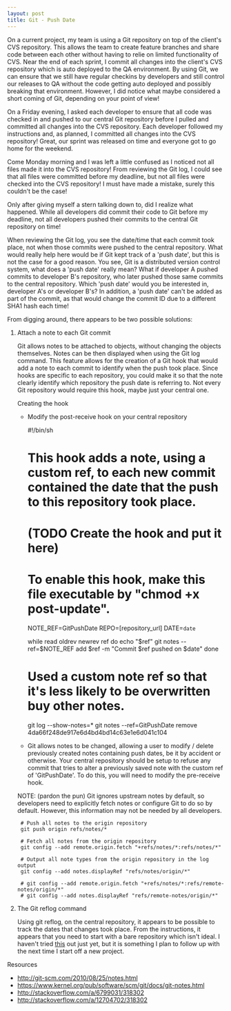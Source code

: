 ```yaml
---
layout: post
title: Git - Push Date
---
```


On a current project, my team is using a Git repository on top of the client's CVS repository. This allows the team to create feature branches and share code between each other without having to relie on limited functionality of CVS.  Near the end of each sprint, I commit all changes into the client's CVS repository which is auto deployed to the QA environment. By using Git, we can ensure that we still have regular checkins by developers and still control our releases to QA without the code getting auto deployed and possibly breaking that environment. However, I did notice what maybe considered a short coming of Git, depending on your point of view! 

On a Friday evening, I asked each developer to ensure that all code was checked in and pushed to our central Git repository before I pulled and committed all changes into the CVS repository. Each developer followed my instructions and, as planned, I committed all changes into the CVS repository! Great, our sprint was released on time and everyone got to go home for the weekend.

Come Monday morning and I was left a little confused as I noticed not all files made it into the CVS repository! From reviewing the Git log, I could see that all files were committed before my deadline, but not all files were checked into the CVS repository! I must have made a mistake, surely this couldn't be the case!

Only after giving myself a stern talking down to, did I realize what happened. While all developers did commit their code to Git before my deadline, not all developers pushed their commits to the central Git repository on time!

When reviewing the Git log, you see the date/time that each commit took place, not when those commits were pushed to the central repository. What would really help here would be if Git kept track of a 'push date', but this is not the case for a good reason. You see, Git is a distributed version control system, what does a 'push date' really mean? What if developer A pushed commits to developer B's repository, who later pushed those same commits to the central repository. Which 'push date' would you be interested in, developer A's or developer B's? In addition, a 'push date' can't be added as part of the commit, as that would change the commit ID due to a different SHA1 hash each time!

From digging around, there appears to be two possible solutions:

1. Attach a note to each Git commit

	Git allows notes to be attached to objects, without changing the objects themselves. Notes can be then displayed when using the Git log command. This feature allows for the creation of a Git hook that would add a note to each commit to identify when the push took place. Since hooks are specific to each repository, you could make it so that the note clearly identify which repository the push date is referring to. Not every Git repository would require this hook, maybe just your central one.

	Creating the hook

	- Modify the post-receive hook on your central repository

		#!/bin/sh
		#
		# This hook adds a note, using a custom ref, to each new commit contained the date that the push to this repository took place.
		#
		# (TODO Create the hook and put it here)
		#
		# To enable this hook, make this file executable by "chmod +x post-update".
		NOTE_REF=GitPushDate
		REPO=[repository_url]
		DATE=`date`

		while read oldrev newrev ref
		do
			echo "$ref"
			git notes --ref=$NOTE_REF add $ref -m "Commit $ref pushed on $date"
		done

		# Used a custom note ref so that it's less likely to be overwritten buy other notes.

		git log --show-notes=*
		git notes --ref=GitPushDate remove 4da66f248de917e6d4bd4bd14c63e1e6d041c104 


	- Git allows notes to be changed, allowing a user to modify / delete previously created notes containing push dates, be it by accident or otherwise. Your central repository should be setup to refuse any commit that tries to alter a previously saved note with the custom ref of 'GitPushDate'. To do this, you will need to modify the pre-receive hook.


	NOTE: (pardon the pun) Git ignores upstream notes by default, so developers need to explicitly fetch notes or configure Git to do so by default. However, this information may not be needed by all developers.

		# Push all notes to the origin repository
		git push origin refs/notes/*

		# Fetch all notes from the origin repository
		git config --add remote.origin.fetch "+refs/notes/*:refs/notes/*"

		# Output all note types from the origin repository in the log output
		git config --add notes.displayRef "refs/notes/origin/*"

		# git config --add remote.origin.fetch "+refs/notes/*:refs/remote-notes/origin/*"
		# git config --add notes.displayRef "refs/remote-notes/origin/*"


2. The Git reflog command

	Using git reflog, on the central repository, it appears to be possible to track the dates that changes took place. From the instructions, it appears that you need to start with a bare repository which isn't ideal. I haven't tried [this](http://stackoverflow.com/a/12704702/318302) out just yet, but it is something I plan to follow up with the next time I start off a new project.

Resources

- http://git-scm.com/2010/08/25/notes.html
- https://www.kernel.org/pub/software/scm/git/docs/git-notes.html
- http://stackoverflow.com/a/6799031/318302
- http://stackoverflow.com/a/12704702/318302